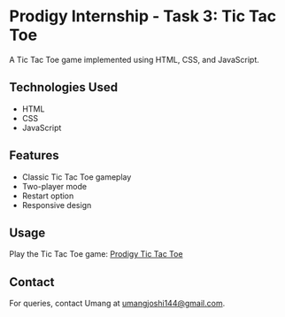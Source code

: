 # Prodigy Internship - Task 3: Tic Tac Toe

A Tic Tac Toe game implemented using HTML, CSS, and JavaScript.

## Technologies Used
- HTML
- CSS
- JavaScript

## Features
- Classic Tic Tac Toe gameplay
- Two-player mode
- Restart option
- Responsive design

## Usage
Play the Tic Tac Toe game: [Prodigy Tic Tac Toe](https://umang-exe.github.io/PRODIGY_WD_03/)

## Contact
For queries, contact Umang at umangjoshi144@gmail.com.
